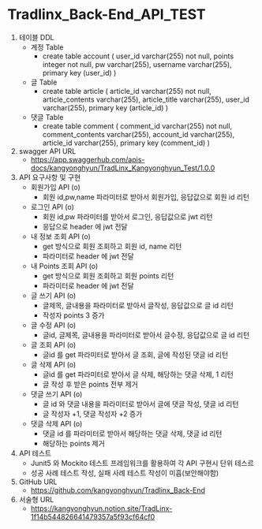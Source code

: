 # Tradlinx_Back-End_API_TEST
1. 테이블 DDL
   - 계정 Table 
     - create table account (
         user_id varchar(255) not null,
         points integer not null,
         pw varchar(255),
         username varchar(255),
         primary key (user_id)
       )
   - 글 Table
     - create table article (
         article_id varchar(255) not null,
         article_contents varchar(255),
         article_title varchar(255),
         user_id varchar(255),
         primary key (article_id)
       )
   - 댓글 Table 
     - create table comment (
         comment_id varchar(255) not null,
         comment_contents varchar(255),
         account_id varchar(255),
         article_id varchar(255),
         primary key (comment_id)
       )
2. swagger API URL
   - https://app.swaggerhub.com/apis-docs/kangyonghyun/TradLinx_Kangyonghyun_Test/1.0.0
3. API 요구사항 및 구현
   - 회원가입 API (o)
     - 회원 id,pw,name 파라미터로 받아서 회원가입, 응답값으로 회원 id 리턴
   - 로그인 API (o)
     - 회원 id,pw 파라미터를 받아서 로그인, 응답값으로 jwt 리턴
     - 응답으로 header 에 jwt 전달
   - 내 정보 조회 API (o)
     - get 방식으로 회원 조회하고 회원 id, name 리턴
     - 파라미터로 header 에 jwt 전달
   - 내 Points 조회 API (o)
     - get 방식으로 회원 조회하고 회원 points 리턴
     - 파라미터로 header 에 jwt 전달
   - 글 쓰기 API (o)
     - 글제목, 글내용을 파라미터로 받아서 글작성, 응답값으로 글 id 리턴
     - 작성자 points 3 증가
   - 글 수정 API (o)
     - 글id, 글제목, 글내용을 파라미터로 받아서 글수정, 응답값으로 글 id 리턴
   - 글 조회 API (o)
     - 글id 를 get 파라미터로 받아서 글 조회, 글에 작성된 댓글 id 리턴
   - 글 삭제 API (o)
     - 글id 를 get 파라미터로 받아서 글 삭제, 해당하는 댓글 삭제, 1 리턴
     - 글 작성 후 받은 points 전부 제거
   - 댓글 쓰기 API (o)
     - 글 id 와 댓글 내용을 파라미터로 받아서 글에 댓글 작성, 댓글 id 리턴
     - 글 작성자 +1, 댓글 작성자 +2 증가
   - 댓글 삭제 API (o)
     - 댓글 id 를 파라미터로 받아서 해당하는 댓글 삭제, 댓글 id 리턴
     - 해당하는 points 제거
4. API 테스트
   - Junit5 와 Mockito 테스트 프레임워크를 활용하여 각 API 구현시 단위 테스르
   - 성공 사례 테스트 작성, 실패 사례 테스트 작성이 미흡(보안해야함)
5. GitHub URL
   - https://github.com/kangyonghyun/Tradlinx_Back-End
6. 서술형 URL
   - https://kangyonghyun.notion.site/TradLinx-1f14b544826641479357a5f93cf64cf0